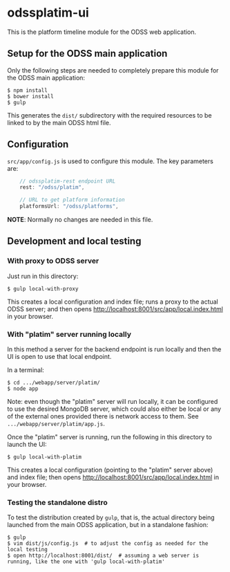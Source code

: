 # odssplatim-ui

This is the platform timeline module for the ODSS web application.

## Setup for the ODSS main application

Only the following steps are needed to completely prepare this module
for the ODSS main application:

```shell
$ npm install
$ bower install
$ gulp
```

This generates the `dist/` subdirectory with the required resources
to be linked to by the main ODSS html file.

## Configuration

`src/app/config.js` is used to configure this module. The key parameters are:
```js
    // odssplatim-rest endpoint URL
    rest: "/odss/platim",

    // URL to get platform information
    platformsUrl: "/odss/platforms",
```

**NOTE**: Normally no changes are needed in this file.


## Development and local testing

### With proxy to ODSS server

Just run in this directory:

```shell
$ gulp local-with-proxy
```

This creates a local configuration and index file;
runs a proxy to the actual ODSS server;
and then opens
[http://localhost:8001/src/app/local.index.html](http://localhost:8001/src/app/local.index.html)
in your browser.


### With "platim" server running locally

In this method a server for the backend endpoint is run locally and then the UI is open to
use that local endpoint.

In a terminal:

```shell
$ cd .../webapp/server/platim/
$ node app
```
Note: even though the "platim" server will run locally, it can be configured to
use the desired MongoDB server, which could also either be local or any of the
external ones provided there is network access to them.
See `.../webapp/server/platim/app.js`.

Once the "platim" server is running, run the following in this directory to
launch the UI:

```shell
$ gulp local-with-platim
```

This creates a local configuration (pointing to the "platim" server above) and index file; then opens
[http://localhost:8001/src/app/local.index.html](http://localhost:8001/src/app/local.index.html)
in your browser.

### Testing the standalone distro

To test the distribution created by `gulp`, that is, the actual directory being launched from the main
ODSS application, but in a standalone fashion:
```shell
$ gulp
$ vim dist/js/config.js  # to adjust the config as needed for the local testing
$ open http://localhost:8001/dist/  # assuming a web server is running, like the one with 'gulp local-with-platim'
```
